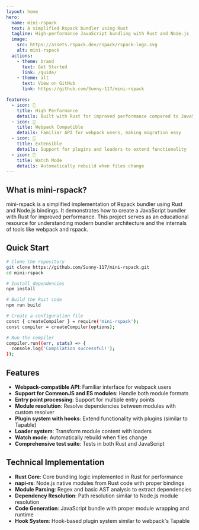 ```yaml
---
layout: home
hero:
  name: mini-rspack
  text: A simplified Rspack bundler using Rust
  tagline: High-performance JavaScript bundling with Rust and Node.js
  image:
    src: https://assets.rspack.dev/rspack/rspack-logo.svg
    alt: mini-rspack
  actions:
    - theme: brand
      text: Get Started
      link: /guide/
    - theme: alt
      text: View on GitHub
      link: https://github.com/Sunny-117/mini-rspack

features:
  - icon: 🚀
    title: High Performance
    details: Built with Rust for improved performance compared to JavaScript-based bundlers
  - icon: 🔌
    title: Webpack Compatible
    details: Familiar API for webpack users, making migration easy
  - icon: 🧩
    title: Extensible
    details: Support for plugins and loaders to extend functionality
  - icon: 🔄
    title: Watch Mode
    details: Automatically rebuild when files change
---
```


## What is mini-rspack?

mini-rspack is a simplified implementation of Rspack bundler using Rust and Node.js bindings. It demonstrates how to create a JavaScript bundler with Rust for improved performance. This project serves as an educational resource for understanding modern bundler architecture and the internals of tools like webpack and rspack.

## Quick Start

```bash
# Clone the repository
git clone https://github.com/Sunny-117/mini-rspack.git
cd mini-rspack

# Install dependencies
npm install

# Build the Rust code
npm run build

# Create a configuration file
const { createCompiler } = require('mini-rspack');
const compiler = createCompiler(options);

# Run the compiler
compiler.run((err, stats) => {
  console.log('Compilation successful!');
});
```

## Features

- **Webpack-compatible API**: Familiar interface for webpack users
- **Support for CommonJS and ES modules**: Handle both module formats
- **Entry point processing**: Support for multiple entry points
- **Module resolution**: Resolve dependencies between modules with custom resolver
- **Plugin system with hooks**: Extend functionality with plugins (similar to Tapable)
- **Loader system**: Transform module content with loaders
- **Watch mode**: Automatically rebuild when files change
- **Comprehensive test suite**: Tests in both Rust and JavaScript

## Technical Implementation

- **Rust Core**: Core bundling logic implemented in Rust for performance
- **napi-rs**: Node.js native modules from Rust code with proper bindings
- **Module Parsing**: Regex and basic AST analysis to extract dependencies
- **Dependency Resolution**: Path resolution similar to Node.js module resolution
- **Code Generation**: JavaScript bundle with proper module wrapping and runtime
- **Hook System**: Hook-based plugin system similar to webpack's Tapable
